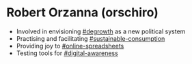 # Robert Orzanna (orschiro)
- Involved in envisioning [#degrowth](https://degrowth.org/) as a new political system
- Practising and facilitating [#sustainable-consumption](http://scorai.org/)
- Providing joy to [#online-spreadsheets](https://www.sheetgo.com/) 
- Testing tools for [#digital-awareness](https://gist.github.com/orschiro/a8120075812f3a86a6a28bfd5ab9d652)
